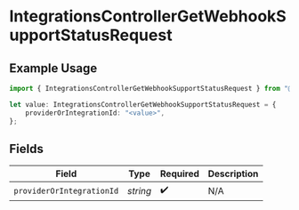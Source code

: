 # IntegrationsControllerGetWebhookSupportStatusRequest

## Example Usage

```typescript
import { IntegrationsControllerGetWebhookSupportStatusRequest } from "@novu/api/models/operations";

let value: IntegrationsControllerGetWebhookSupportStatusRequest = {
    providerOrIntegrationId: "<value>",
};
```

## Fields

| Field                     | Type                      | Required                  | Description               |
| ------------------------- | ------------------------- | ------------------------- | ------------------------- |
| `providerOrIntegrationId` | *string*                  | :heavy_check_mark:        | N/A                       |